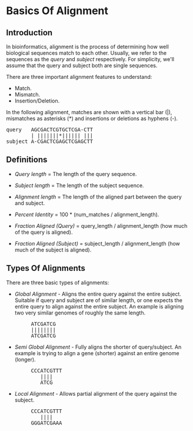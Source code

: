 # Basics Of Alignment
## Introduction
In bioinformatics, alignment is the process of determining how well biological sequences match to each other. Usually, we refer to the sequences as the *query* and *subject* respectively. For simplicity, we'll assume that the query and subject both are single sequences.

There are three important alignment features to understand:
- Match.
- Mismatch.
- Insertion/Deletion.

In the following alignment, matches are shown with a vertical bar (|), mismatches as asterisks (*) and insertions or deletions as hyphens (-).

<pre>
query   AGCGACTCGTGCTCGA-CTT
        | |||||||*|||||| |||
subject A-CGACTCGAGCTCGAGCTT
</pre>

## Definitions
- *Query length* = The length of the query sequence.

- *Subject length* = The length of the subject sequence.

- *Alignment length* = The length of the aligned part between the query and subject.

- *Percent Identity* = 100 * (num_matches / alignment_length).

- *Fraction Aligned (Query)* = query_length / alignment_length (how much of the query is aligned).

- *Fraction Aligned (Subject)* = subject_length / alignment_length (how much of the subject is aligned).

## Types Of Alignments
There are three basic types of alignments:
- *Global Alignment* - Aligns the entire query against the entire subject. Suitable if query and subject are of similar length, or one expects the entire query to align against the entire subject. An example is aligning two very similar genomes of roughly the same length.

<pre>
        ATCGATCG
        ||||||||
        ATCGATCG
</pre>

- *Semi Global Alignment* - Fully aligns the shorter of query/subject. An example is trying to align a gene (shorter) against an entire genome (longer).

<pre>
        CCCATCGTTT
           ||||
           ATCG
</pre>

- *Local Alignment* - Allows partial alignment of the query against the subject.
<pre>
        CCCATCGTTT
           ||||
        GGGATCGAAA
</pre>
